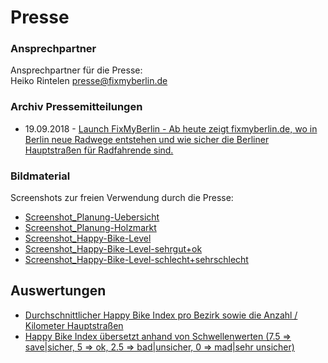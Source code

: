 # Presse

### Ansprechpartner
Ansprechpartner für die Presse: <br>
Heiko Rintelen [presse@fixmyberlin.de](mailto:presse@fixmyberlin.de)

### Archiv Pressemitteilungen
+ 19.09.2018 - [Launch FixMyBerlin - Ab heute zeigt fixmyberlin.de, wo in Berlin neue Radwege entstehen und wie sicher die Berliner Hauptstraßen für Radfahrende sind.](https://fixmyberlin.de/uploads/pressemitteilung_launch_fixmyberlin_20180919.pdf "PM-Launch-FixMyBerlin")

### Bildmaterial
Screenshots zur freien Verwendung durch die Presse: <br>
- [Screenshot_Planung-Uebersicht](https://fixmyberlin.de/uploads/Planungsansicht_fixmyberlin.jpg "Screenshot-Planungen")
- [Screenshot_Planung-Holzmarkt](https://fixmyberlin.de/uploads/Planung_Holzmarkt_fixmyberlin.jpg "Screenshot-Planung-Holzmarkt")
- [Screenshot_Happy-Bike-Level](https://fixmyberlin.de/uploads/Happy-Bike-Level_gesamt_fixmyberlin.jpg "Screenshot-Happy-Bike-Level")
- [Screenshot_Happy-Bike-Level-sehrgut+ok](https://fixmyberlin.de/uploads/Happy-Bike-Level_gut_fixmyberlin.jpg "Screenshot-Happy-Bike-Level-gut")
- [Screenshot_Happy-Bike-Level-schlecht+sehrschlecht](https://fixmyberlin.de/uploads/Happy-Bike-Level_schlecht_fixmyberlin.jpg "Screenshot-Happy-Bike-Level-gut")

## Auswertungen
- [Durchschnittlicher Happy Bike Index pro Bezirk sowie die Anzahl / Kilometer Hauptstraßen](https://fixmyberlin.de/uploads/planning-sections.hbi.csv)
- [Happy Bike Index übersetzt anhand von Schwellenwerten (7.5 => save|sicher, 5 => ok, 2.5 => bad|unsicher, 0 => mad|sehr unsicher)](https://fixmyberlin.de/uploads/planning-sections.analyse.csv)
